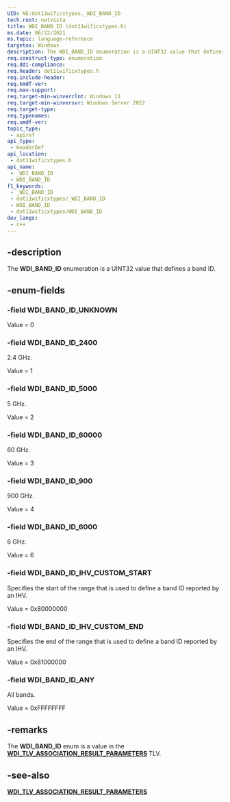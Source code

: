 ```yaml
---
UID: NE:dot11wificxtypes._WDI_BAND_ID
tech.root: netvista
title: WDI_BAND_ID (dot11wificxtypes.h)
ms.date: 06/22/2021
ms.topic: language-reference
targetos: Windows
description: The WDI_BAND_ID enumeration is a UINT32 value that defines a band ID.
req.construct-type: enumeration
req.ddi-compliance: 
req.header: dot11wificxtypes.h
req.include-header: 
req.kmdf-ver: 
req.max-support: 
req.target-min-winverclnt: Windows 11 
req.target-min-winversvr: Windows Server 2022
req.target-type: 
req.typenames: 
req.umdf-ver: 
topic_type:
 - apiref
api_type:
 - HeaderDef
api_location:
 - dot11wificxtypes.h
api_name:
 - _WDI_BAND_ID
 - WDI_BAND_ID
f1_keywords:
 - _WDI_BAND_ID
 - dot11wificxtypes/_WDI_BAND_ID
 - WDI_BAND_ID
 - dot11wificxtypes/WDI_BAND_ID
dev_langs:
 - c++
---
```


## -description

The **WDI_BAND_ID** enumeration is a UINT32 value that defines a band ID.

## -enum-fields

### -field WDI_BAND_ID_UNKNOWN

Value = 0

### -field WDI_BAND_ID_2400

2.4 GHz.

Value = 1

### -field WDI_BAND_ID_5000

5 GHz.

Value = 2

### -field WDI_BAND_ID_60000

60 GHz.

Value = 3

### -field WDI_BAND_ID_900

900 GHz.

Value = 4

### -field WDI_BAND_ID_6000

6 GHz.

Value = 6

### -field WDI_BAND_ID_IHV_CUSTOM_START

Specifies the start of the range that is used to define a band ID reported by an IHV.

Value = 0x80000000

### -field WDI_BAND_ID_IHV_CUSTOM_END

Specifies the end of the range that is used to define a band ID reported by an IHV.

Value = 0x81000000

### -field WDI_BAND_ID_ANY

All bands. 

Value = 0xFFFFFFFF

## -remarks

The **WDI_BAND_ID** enum is a value in the [**WDI_TLV_ASSOCIATION_RESULT_PARAMETERS**](/windows-hardware/drivers/netcx/wdi-tlv-association-result-parameters) TLV.

## -see-also

[**WDI_TLV_ASSOCIATION_RESULT_PARAMETERS**](/windows-hardware/drivers/netcx/wdi-tlv-association-result-parameters)